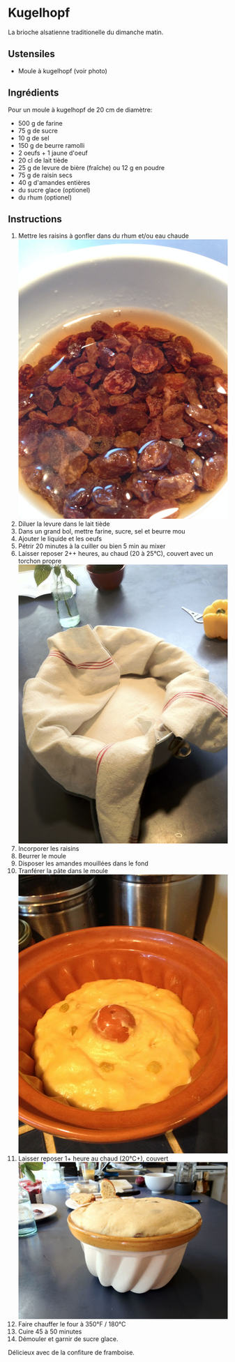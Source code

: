 # Kugelhopf

La brioche alsatienne traditionelle du dimanche matin.

## Ustensiles

- Moule à kugelhopf (voir photo)

## Ingrédients

Pour un moule à kugelhopf de 20 cm de diamètre:

- 500 g de farine
- 75 g de sucre
- 10 g de sel
- 150 g de beurre ramolli
- 2 oeufs + 1 jaune d'oeuf
- 20 cl de lait tiède 
- 25 g de levure de bière (fraîche) ou 12 g en poudre
- 75 g de raisin secs
- 40 g d'amandes entières
- du sucre glace (optionel)
- du rhum (optionel)

## Instructions

1. Mettre les raisins à gonfler dans du rhum et/ou eau chaude ![Raisin](img/kugelhopf6.jpg)
1. Diluer la levure dans le lait tiède
1. Dans un grand bol, mettre farine, sucre, sel et beurre mou
1. Ajouter le liquide et les oeufs
1. Pétrir 20 minutes à la cuiller ou bien 5 min au mixer
1. Laisser reposer 2++ heures, au chaud (20 à 25°C), couvert avec un torchon propre ![Reposer](img/kugelhopf3.jpg)
1. Incorporer les raisins
1. Beurrer le moule
1. Disposer les amandes mouillées dans le fond
1. Tranférer la pâte dans le moule ![Dans le moule](img/kugelhopf5.jpg)
1. Laisser reposer 1+ heure au chaud (20°C+), couvert ![Il ne nous a pas fait un guydopff!](img/kugelhopf2.jpg)
1. Faire chauffer le four à 350°F / 180°C
1. Cuire 45 à 50 minutes
1. Démouler et garnir de sucre glace.

Délicieux avec de la confiture de framboise.
